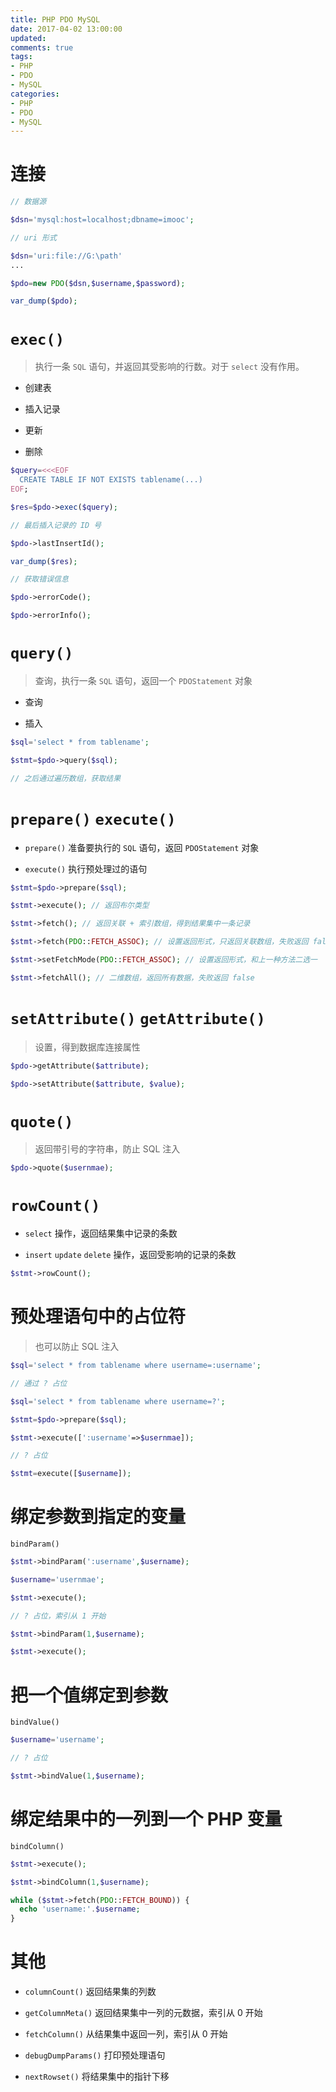 ```yaml
---
title: PHP PDO MySQL
date: 2017-04-02 13:00:00
updated:
comments: true
tags:
- PHP
- PDO
- MySQL
categories:
- PHP
- PDO
- MySQL
---
```


# 连接

<!--more-->

```php
// 数据源

$dsn='mysql:host=localhost;dbname=imooc';

// uri 形式

$dsn='uri:file://G:\path'
...

$pdo=new PDO($dsn,$username,$password);

var_dump($pdo);
```

# `exec()`

>执行一条 `SQL` 语句，并返回其受影响的行数。对于 `select` 没有作用。

* 创建表

* 插入记录

* 更新

* 删除

```php
$query=<<<EOF
  CREATE TABLE IF NOT EXISTS tablename(...)
EOF;

$res=$pdo->exec($query);

// 最后插入记录的 ID 号

$pdo->lastInsertId();

var_dump($res);

// 获取错误信息

$pdo->errorCode();

$pdo->errorInfo();
```

# `query()`

> 查询，执行一条 `SQL` 语句，返回一个 `PDOStatement` 对象

* 查询

* 插入

```php
$sql='select * from tablename';

$stmt=$pdo->query($sql);

// 之后通过遍历数组，获取结果
```

# `prepare()` `execute()`

* `prepare()` 准备要执行的 `SQL` 语句，返回 `PDOStatement` 对象

* `execute()` 执行预处理过的语句

```php
$stmt=$pdo->prepare($sql);

$stmt->execute(); // 返回布尔类型

$stmt->fetch(); // 返回关联 + 索引数组，得到结果集中一条记录

$stmt->fetch(PDO::FETCH_ASSOC); // 设置返回形式，只返回关联数组，失败返回 false

$stmt->setFetchMode(PDO::FETCH_ASSOC); // 设置返回形式，和上一种方法二选一

$stmt->fetchAll(); // 二维数组，返回所有数据，失败返回 false
```

# `setAttribute()` `getAttribute()`

>设置，得到数据库连接属性

```php
$pdo->getAttribute($attribute);

$pdo->setAttribute($attribute, $value);
```

# `quote()`

>返回带引号的字符串，防止 SQL 注入

```php
$pdo->quote($usernmae);
```

# `rowCount()`

* `select` 操作，返回结果集中记录的条数

* `insert` `update` `delete` 操作，返回受影响的记录的条数

```php
$stmt->rowCount();
```

# 预处理语句中的占位符

> 也可以防止 SQL 注入

```php
$sql='select * from tablename where username=:username';

// 通过 ? 占位

$sql='select * from tablename where username=?';

$stmt=$pdo->prepare($sql);

$stmt->execute([':username'=>$usernmae]);

// ? 占位

$stmt=execute([$username]);
```

# 绑定参数到指定的变量

`bindParam()`

```php
$stmt->bindParam(':username',$username);

$username='usernmae';

$stmt->execute();

// ? 占位，索引从 1 开始

$stmt->bindParam(1,$username);

$stmt->execute();
```

# 把一个值绑定到参数

`bindValue()`

```php
$username='username';

// ? 占位

$stmt->bindValue(1,$username);
```

# 绑定结果中的一列到一个 PHP 变量

`bindColumn()`

```php
$stmt->execute();

$stmt->bindColumn(1,$username);

while ($stmt->fetch(PDO::FETCH_BOUND)) {
  echo 'username:'.$username;
}
```

# 其他

* `columnCount()` 返回结果集的列数

* `getColumnMeta()` 返回结果集中一列的元数据，索引从 0 开始

* `fetchColumn()` 从结果集中返回一列，索引从 0 开始

* `debugDumpParams()` 打印预处理语句

* `nextRowset()` 将结果集中的指针下移
